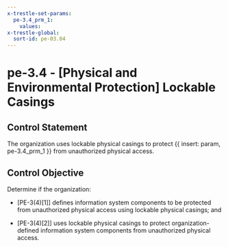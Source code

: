 ```yaml
---
x-trestle-set-params:
  pe-3.4_prm_1:
    values:
x-trestle-global:
  sort-id: pe-03.04
---
```


# pe-3.4 - \[Physical and Environmental Protection\] Lockable Casings

## Control Statement

The organization uses lockable physical casings to protect {{ insert: param, pe-3.4_prm_1 }} from unauthorized physical access.

## Control Objective

Determine if the organization:

- \[PE-3(4)[1]\] defines information system components to be protected from unauthorized physical access using lockable physical casings; and

- \[PE-3(4)[2]\] uses lockable physical casings to protect organization-defined information system components from unauthorized physical access.
